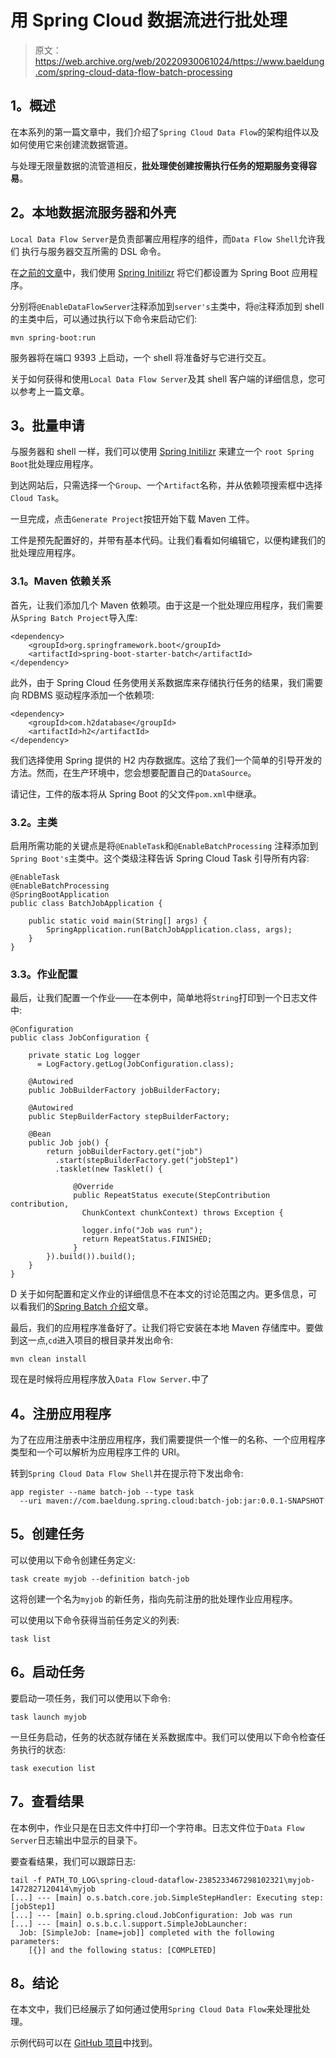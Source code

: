 # 用 Spring Cloud 数据流进行批处理

> 原文：<https://web.archive.org/web/20220930061024/https://www.baeldung.com/spring-cloud-data-flow-batch-processing>

## **1。概述**

在本系列的第一篇文章中，我们介绍了`Spring Cloud Data Flow`的架构组件以及如何使用它来创建流数据管道。

与处理无限量数据的流管道相反，**批处理使创建按需执行任务的短期服务变得容易**。

## **2。本地数据流服务器和外壳**

`Local Data Flow Server`是负责部署应用程序的组件，而`Data Flow Shell`允许我们 执行与服务器交互所需的 DSL 命令。

在[之前的文章](/web/20220807183327/https://www.baeldung.com/spring-cloud-data-flow-stream-processing)中，我们使用 [Spring Initilizr](https://web.archive.org/web/20220807183327/https://start.spring.io/) 将它们都设置为 Spring Boot 应用程序。

分别将`@EnableDataFlowServer`注释添加到`server's`主类中，将`@`注释添加到 shell 的主类中后，可以通过执行以下命令来启动它们:

```
mvn spring-boot:run
```

服务器将在端口 9393 上启动，一个 shell 将准备好与它进行交互。

关于如何获得和使用`Local Data Flow Server`及其 shell 客户端的详细信息，您可以参考上一篇文章。

## **3。批量申请**

与服务器和 shell 一样，我们可以使用 [Spring Initilizr](https://web.archive.org/web/20220807183327/https://start.spring.io/) 来建立一个 `root Spring Boot`批处理应用程序。

到达网站后，只需选择一个`Group`、一个`Artifact`名称，并从依赖项搜索框中选择`Cloud Task`。

一旦完成，点击`Generate Project`按钮开始下载 Maven 工件。

工件是预先配置好的，并带有基本代码。让我们看看如何编辑它，以便构建我们的批处理应用程序。

### **3.1。Maven 依赖关系**

首先，让我们添加几个 Maven 依赖项。由于这是一个批处理应用程序，我们需要从`Spring Batch Project`导入库:

```
<dependency>
    <groupId>org.springframework.boot</groupId>
    <artifactId>spring-boot-starter-batch</artifactId>
</dependency>
```

此外，由于 Spring Cloud 任务使用关系数据库来存储执行任务的结果，我们需要向 RDBMS 驱动程序添加一个依赖项:

```
<dependency>
    <groupId>com.h2database</groupId>
    <artifactId>h2</artifactId>
</dependency>
```

我们选择使用 Spring 提供的 H2 内存数据库。这给了我们一个简单的引导开发的方法。然而，在生产环境中，您会想要配置自己的`DataSource`。

请记住，工件的版本将从 Spring Boot 的父文件`pom.xml`中继承。

### **3.2。主类**

启用所需功能的关键点是将`@EnableTask`和`@EnableBatchProcessing` 注释添加到`Spring Boot's`主类中。这个类级注释告诉 Spring Cloud Task 引导所有内容:

```
@EnableTask
@EnableBatchProcessing
@SpringBootApplication
public class BatchJobApplication {

    public static void main(String[] args) {
        SpringApplication.run(BatchJobApplication.class, args);
    }
}
```

### **3.3。作业配置**

最后，让我们配置一个作业——在本例中，简单地将`String`打印到一个日志文件中:

```
@Configuration
public class JobConfiguration {

    private static Log logger
      = LogFactory.getLog(JobConfiguration.class);

    @Autowired
    public JobBuilderFactory jobBuilderFactory;

    @Autowired
    public StepBuilderFactory stepBuilderFactory;

    @Bean
    public Job job() {
        return jobBuilderFactory.get("job")
          .start(stepBuilderFactory.get("jobStep1")
          .tasklet(new Tasklet() {

              @Override
              public RepeatStatus execute(StepContribution contribution, 
                ChunkContext chunkContext) throws Exception {

                logger.info("Job was run");
                return RepeatStatus.FINISHED;
              }
        }).build()).build();
    }
}
```

D 关于如何配置和定义作业的详细信息不在本文的讨论范围之内。更多信息，可以看我们的[Spring Batch 介绍](/web/20220807183327/https://www.baeldung.com/introduction-to-spring-batch)文章。

最后，我们的应用程序准备好了。让我们将它安装在本地 Maven 存储库中。要做到这一点,`cd`进入项目的根目录并发出命令:

```
mvn clean install
```

现在是时候将应用程序放入`Data Flow Server.`中了

## **4。注册应用程序**

为了在应用注册表中注册应用程序，我们需要提供一个惟一的名称、一个应用程序类型和一个可以解析为应用程序工件的 URI。

转到`Spring Cloud Data Flow Shell`并在提示符下发出命令:

```
app register --name batch-job --type task 
  --uri maven://com.baeldung.spring.cloud:batch-job:jar:0.0.1-SNAPSHOT
```

## **5。创建任务**

可以使用以下命令创建任务定义:

```
task create myjob --definition batch-job
```

这将创建一个名为`myjob` 的新任务，指向先前注册的批处理作业应用程序。

可以使用以下命令获得当前任务定义的列表:

```
task list
```

## **6。启动任务**

要启动一项任务，我们可以使用以下命令:

```
task launch myjob
```

一旦任务启动，任务的状态就存储在关系数据库中。我们可以使用以下命令检查任务执行的状态:

```
task execution list
```

## **7。查看结果**

在本例中，作业只是在日志文件中打印一个字符串。日志文件位于`Data Flow Server`日志输出中显示的目录下。

要查看结果，我们可以跟踪日志:

```
tail -f PATH_TO_LOG\spring-cloud-dataflow-2385233467298102321\myjob-1472827120414\myjob
[...] --- [main] o.s.batch.core.job.SimpleStepHandler: Executing step: [jobStep1]
[...] --- [main] o.b.spring.cloud.JobConfiguration: Job was run
[...] --- [main] o.s.b.c.l.support.SimpleJobLauncher:
  Job: [SimpleJob: [name=job]] completed with the following parameters: 
    [{}] and the following status: [COMPLETED]
```

## **8。结论**

在本文中，我们已经展示了如何通过使用`Spring Cloud Data Flow`来处理批处理。

示例代码可以在 [GitHub 项目](https://web.archive.org/web/20220807183327/https://github.com/eugenp/tutorials/tree/master/spring-cloud-modules/spring-cloud-data-flow/batch-job)中找到。